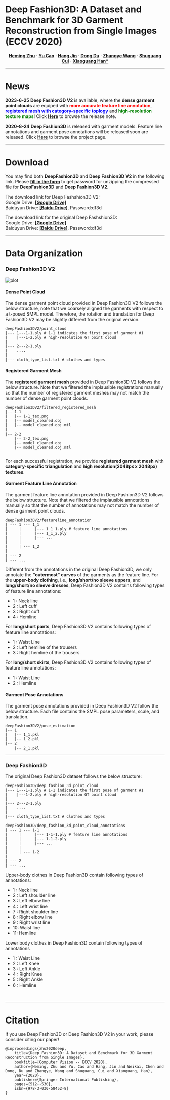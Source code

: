 # Deep Fashion3D: A Dataset and Benchmark for 3D Garment Reconstruction from Single Images (ECCV 2020)

  <p align="center">
    <a href="https://people.mpi-inf.mpg.de/~hezhu/"><strong>Heming Zhu</strong></a>
    ·
    <a href="https://danielcho-hk.github.io/Daniel-Tsao.github.io/"><strong>Yu Cao</strong></a>
    ·
    <a href="https://gaplab.cuhk.edu.cn/pages/people"><strong>Hang Jin</strong></a>
    ·
    <a href="https://scholar.google.com/citations?hl=zh-CN&user=zYxSLfQAAAAJ&view_op=list_works&sortby=pubdate"><strong>Dong Du</strong></a>
    ·
    <a href="http://www.cad.zju.edu.cn/home/zywang/"><strong>Zhangye Wang</strong></a>
    ·
    <a href="https://sse.cuhk.edu.cn/en/faculty/cuishuguang"><strong>Shuguang Cui</strong></a>
    ·
    <a href="https://gaplab.cuhk.edu.cn/pages/people"><strong>Xiaoguang Han*</strong></a>
  </p>
  
---

# News
**2023-6-25** **Deep Fashion3D V2** is available, where the <strong>dense garment point clouds</strong> are equiped with <strong><font color=red>more accurate feature line annotation</font></strong>, <strong><font color=blue>registered mesh  with category-specific toplogy</font></strong> and <strong><font color=green>high-resolution texture maps</font></strong>! Click     <a href="https://kv2000.github.io/2023/06/20/deepFashion3DV2/"><strong>Here</strong></a> to browse the release note.  

**2020-8-24** **Deep Fashion3D** is released with garment models. Feature line annotations and garment pose annotations ~~will be released soon~~ are released. Click     <a href="https://kv2000.github.io/2020/03/25/deepFashion3DRevisited/"><strong>Here</strong></a> to browse the project page.

---

# Download
You may find both **DeepFashion3D** and **Deep Fashion3D V2** in the following link. Please **[fill in the form](https://forms.gle/1SMrPHCyS3m7pkXM6)** to get password for unzipping the compressed file for **DeepFashion3D** and **Deep Fashion3D V2**.

The download link for Deep Fashshion3D V2:  
Google Drive: **[[Google Drive]](https://drive.google.com/drive/folders/1pwCQb4koOAr_Ocuz61ilBm2XPD6QGCu3?usp=sharing)**  
Baiduyun Drive: **[[Baidu Drive]](https://pan.baidu.com/s/1mkb9sSnJMSx92Pw0enWCow)**, Password:df3d

The download link for the original Deep Fashshion3D:  
Google Drive: **[[Google Drive]](https://drive.google.com/drive/folders/1JWkrjoJk7ATBhtanNm6aUOhFswRYD1WP?usp=sharing)**   
Baiduyun Drive: **[[Baidu Drive]](https://pan.baidu.com/s/1MyPj02eMqSFOSlDRPc9ufg)**, Password:df3d

---

# Data Organization
### Deep Fashion3D V2
![plot](https://github.com/GAP-LAB-CUHK-SZ/deepFashion3D/assets/6134940/27e0d528-b38d-4973-ad63-c72576ac8edd)


#### Dense Point Cloud
The dense garment point cloud provided in Deep Fashion3D V2 follows the below structure, note that we coarsely aligned the garments with respect to a t-posed SMPL model. Therefore, the rotation and translation for Deep Fashion3D V2 may be slightly different from the original version.
```
deepFashion3DV2/point_cloud
|--- 1---1-1.ply # 1-1 indicates the first pose of garment #1
|    |---1-2.ply # high-resolution GT point cloud
|
|--- 2---2-1.ply
|    ....
|
|--- cloth_type_list.txt # clothes and types
```

#### Registered Garment Mesh
The **registered garment mesh** provided in Deep Fashion3D V2 follows the below structure. Note that we filtered the implausible registrations manually so that the number of registered garment meshes may not match the number of dense garment point clouds.

```
deepFashion3DV2/filtered_registered_mesh
|-- 1-1
|   |-- 1-1_tex.png  
|   |-- model_cleaned.obj 
|   |-- model_cleaned.obj.mtl
|
|-- 2-2
    |-- 2-2_tex.png  
    |-- model_cleaned.obj
    |-- model_cleaned.obj.mtl
    
```
For each successful registration, we provide **registered garment mesh** with **category-specific triangulation** and **high resolution(2048px x 2048px) textures**.

#### Garment Feature Line Annotation
The garment feature line annotation provided in Deep Fashion3D V2 follows the below structure. Note that we filtered the implausible annotations manually so that the number of annotations may not match the number of dense garment point clouds.
```
deepFashion3DV2/featureline_annotation
| --- 1 --- 1_1
|     |      |--- 1_1_1.ply # feature line annotations     
|     |      |--- 1_1_2.ply     
|     |      |--- ...   
|     |            
|     | --- 1_2
|
| --- 2
| --- ...
```
Different from the annotations in the original Deep Fashion3D, we only annotate the **"outermost" curves** of the garments as the feature line.  For the **upper-body clothing**, i.e., **long/short/no sleeve uppers**, and **long/short/no sleeve dresses**, Deep Fashion3D V2 contains following types of feature line annotations:
- 1 : Neck line
- 2 : Left cuff
- 3 : Right cuff
- 4 : Hemline

For **long/short pants**, Deep Fashion3D V2 contains following types of feature line annotations:
- 1 : Waist Line
- 2 : Left hemline of the trousers
- 3 : Right hemline of the trousers

For **long/short skirts**, Deep Fashion3D V2 contains following types of feature line annotations:
- 1 : Waist Line
- 2 : Hemline

#### Garment Pose Annotations
The garment pose annotations provided in Deep Fashion3D V2 follow the below structure. Each file contains the SMPL pose parameters, scale, and translation. 
```
deepFashion3DV2/pose_estimation
|-- 1
|   |-- 1_1.pkl
|   |-- 1_2.pkl
|-- 2
    |-- 2_1.pkl
```

---
### Deep Fashion3D 
The original Deep Fashion3D dataset follows the below structure:
```
deepFashion3D/deep_fashion_3d_point_cloud
|--- 1---1-1.ply # 1-1 indicates the first pose of garment #1
|    |---1-2.ply # high-resolution GT point cloud
|
|--- 2---2-1.ply
|    ....
|
|--- cloth_type_list.txt # clothes and types

deepFashion3D/deep_fashion_3d_point_cloud_annotations
| --- 1 --- 1-1
|     |      |--- 1-1-1.ply # feature line annotations        
|     |      |--- 1-1-2.ply    
|     |      |--- ...      
|     |            
|     | --- 1-2
|
| --- 2
| --- ...
```
Upper-body clothes in Deep Fashion3D contain following types of annotations:
- 1 : Neck line
- 2 : Left shoulder line
- 3 : Left elbow line
- 4 : Left wrist line
- 7 : Right shoulder line
- 8 : Right elbow line
- 9 : Right wrist line
- 10: Waist line
- 11: Hemline

Lower body clothes in Deep Fashion3D contain following types of annotations
- 1 : Waist Line
- 2 : Left Knee
- 3 : Left Ankle
- 4 : Right Knee
- 5 : Right Ankle
- 6 : Hemline 

<br>

---

# Citation
If you use Deep Fashion3D or Deep Fashion3D V2 in your work, please consider citing our paper! 
``` 
@inproceedings{zhu2020deep,
    title={Deep Fashion3D: A Dataset and Benchmark for 3D Garment Reconstruction from Single Images}, 
    booktitle={Computer Vision -- ECCV 2020},
    author={Heming, Zhu and Yu, Cao and Hang, Jin and Weikai, Chen and Dong, Du and Zhangye, Wang and Shuguang, Cui and Xiaoguang, Han},
    year={2020},
    publisher={Springer International Publishing},
    pages={512--530},
    isbn={978-3-030-58452-8}
}
```
